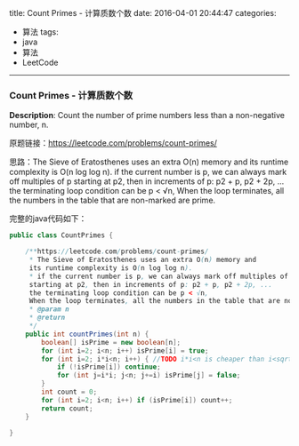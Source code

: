 




title: Count Primes - 计算质数个数
date: 2016-04-01 20:44:47
categories: 
- 算法
tags: 
- java
- 算法
- LeetCode
<!--updated: 2016-04-01 21:40:47-->
---

### Count Primes - 计算质数个数
**Description**: Count the number of prime numbers less than a non-negative number, n.

原题链接：https://leetcode.com/problems/count-primes/

思路：The Sieve of Eratosthenes uses an extra O(n) memory and
     its runtime complexity is O(n log log n). if the current number is p, we can always mark off multiples of p starting at p2, then in increments of p: p2 + p, p2 + 2p, ... the terminating loop condition can be p < √n, When the loop terminates, all the numbers in the table that are non-marked are prime.

完整的java代码如下：

```java
public class CountPrimes {

    /**https://leetcode.com/problems/count-primes/
     * The Sieve of Eratosthenes uses an extra O(n) memory and
     its runtime complexity is O(n log log n).
     * if the current number is p, we can always mark off multiples of p
     starting at p2, then in increments of p: p2 + p, p2 + 2p, ...
     the terminating loop condition can be p < √n,
     When the loop terminates, all the numbers in the table that are non-marked are prime.
     * @param n
     * @return
     */
    public int countPrimes(int n) {
        boolean[] isPrime = new boolean[n];
        for (int i=2; i<n; i++) isPrime[i] = true;
        for (int i=2; i*i<n; i++) { //TODO i*i<n is cheaper than i<sqrt(n)
            if (!isPrime[i]) continue;
            for (int j=i*i; j<n; j+=i) isPrime[j] = false;
        }
        int count = 0;
        for (int i=2; i<n; i++) if (isPrime[i]) count++;
        return count;
    }

}
```
